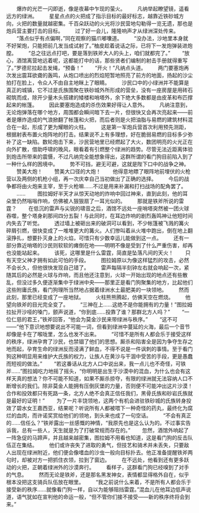 　　爆炸的光芒一闪即逝，像是夜幕中乍现的萤火。
　　凡纳举起瞭望镜，遥看远方的绿洲。
　　星星点点的火把成了指示目标的最好标志，越靠近铁砂城方向，火把的数量就越密集。千百朵跃动的火光将沙民营地勾勒得一览无遗，那也是炮兵营主要打击的目标。
　　过了好一会儿，隆隆响声才从绿洲深处传来。
　　“落点似乎有点偏啊，”同在观察的猫爪嘟囔道。
　　“没办法，沙地里本身就不好架炮，只能把前几发当成试射了。”柚皮趁着说话之际，已将下一发炮弹装进炮膛。
　　“总之往远点打吧，要是落到铁斧大人的头上，咱们就都完了。”
　　“放心，酒馆离营地远着呢，这都能打中的话，那些贤者们编制的射击手册就得重写了。”罗德尼拉起击发绳，“预备！”
　　“开火！”凡纳点头道。
　　两门要塞炮再次发出震耳欲聋的轰鸣，从炮口喷出的烈焰短暂地照亮了前方的地面，扬起的沙尘拍打在脸上，令众人不由自主地眯上了眼睛。
　　沙民口中的小绿洲并不能算是真正的城镇，它不过是氏族围聚在铁砂城外所形成的营垒，没有一座房屋是用砖石砌筑而成，除开少量木头搭建的矮楼和哨塔外，余下绝大多数都是由皮革和布匹撑起来的帐篷。
　　因此要塞炮造成的杀伤效果好得让人意外。
　　凡纳注意到，无论炮弹落在哪个地方，周围都会瞬间暗下去一片，但很快又会再次亮起来——前者是爆炸造成的气浪掀翻了帐篷和火把，而后者则是火把油脂与易燃的建筑材料混合在一起，形成了更为耀眼的火柱。
　　这是第一军炮兵营首次利用预先测距，根据射表布置火炮阵地的打击。结果说不上有多理想，好在脆弱易燃的目标多少弥补了这一缺陷。数轮炮击下来，沙民营地里已经燃起了大火，数团明亮的火光正在向外扩散，借助呼啸的晚风，眼看着有引燃整个绿洲的趋势。尽管无法近距离体验到炮击所带来的震慑，不过凡纳完全能想象得出，这群所谓的看门狗目前陷入到了一种什么样的困境中。
　　势不可挡，避无可避，这就是陛下口中的战争之神。
　　赞美大炮！
　　赞美大口径的大炮！
　　他得意地瞟了眼阵地前埋伏的火枪营以及两侧的机枪小组，再一次庆幸自己当初做出了正确的选择。
　　今后的战争都将由火炮来主宰，至于火枪嘛……不过是用来补漏和打扫战场的配角罢了。
　　……
　　图拉姆好半天才从惊天动地的炸响中回过神来，直到此刻，他的耳朵里仍然嗡嗡作响，仿佛被人狠狠扇了一耳光似的。
　　那就是铁斧所说的雷霆？
　　在低沉的雷声与尖锐的啸音之后，酒馆不远处一座哨塔突然被一团火球吞噬，整个塔身刹那间四分五裂！与此同时，在耳边炸响的剧烈轰鸣神让他短时间内失去了听觉。
　　透过墙上被砸出来的破洞可以看到，不少帐篷被飞溅的篝火碎屑引燃，很快变成了一堆堆更大的篝火。人们惨叫着从火堆中跑出，倒在地上翻滚挣扎，想要扑灭身上的火焰，可惜只有少数幸运儿能做到这一点。
　　还有一部分靠近哨塔的沙民则软软的瘫倒在地——明明不像是受到了什么严重伤害，却再也没能站起来。
　　该死，这哪里是什么雷霆，简直是坠落凡间的天火！
　　只有天空父神才拥有如此可怕的手段。
　　图拉姆原以为像这样猛烈的攻击，必然不会长久，但他很快发现自己错了。
　　雷声每隔半刻钟左右就会响起一次，紧随其后的必然是火球与炸响，而且他还注意到，火球一开始出现的地点还有些散乱，但没过多久便逐渐集中于绿洲中央——那里正是看门狗聚集的地方，比起他们这些附庸氏族，看门狗理所当然地占据着绿洲水土最肥美的一块领地。
　　然而此刻，那里已经变成了一座地狱。
　　火柱熊熊腾起，仿佛天空在燃烧。
　　他望向铁斧的目光完全变了。
　　“三神在上……这绝不是你能拥有的力量！”图拉姆拉扯开沙哑的嗓门，颤声说道，“你到底……投靠了谁？那群北方人吗？”
　　“一位仁慈的君王，”铁斧回答，“他会为莫金沙民来带绿洲与秩序。”
　　“这不可——”他下意识地想要说出不可能一词，但看到绿洲中蔓延的火海，最后一个音节却像是卡在了喉咙里，怎么也发不出来。
　　“可惜不是所有人都会乐于接受这样的秩序，绿洲孕育了沙民，也禁锢了他们的思想。厮杀和陷害全是因为争夺生存之地而起，孕育生命的绿洲反而浸满了鲜血，不得不说是一件讽刺的事情。至于看门狗这种明显用来维护大氏族的权力，让族人在黄沙与干涸中受苦的手段，更是愚蠢而短视的做法。”
　　“若这番话从北方人口中说出来，我一点儿也不奇怪，可铁斧……”图拉姆吃力地摇了摇头，“你明明是出生于沙漠中的混血，为什么也会有这样天真的想法？你不可能不知道，如果不厮杀掠夺，有限的绿洲就无法容纳人口不断增长的我们。除非莫金人能拥有压倒灰堡的力量，否则便不可能冲出这片沙漠！合作和投效都只有死路一条，北方人绝不会真正信任我们，黑骨氏族和砂岩氏族就是最好的证明！”
　　为了一片丰饶领地，这两个有机会进驻铁砂城的氏族转身投效了碧水女王嘉西亚，结果呢？听说所有人都被喂下一种奇怪的药丸，最终化为腐烂的血肉，而许诺奖赏给他们的领地，到头来也成了一句空话。
　　“不会有真正的……信任么？”铁斧露出一丝感慨的神情，“我原先也是这么认为的。不过事实告诉我，总有一些人，天生就是为了打破常规而存在的。”
　　忽然，酒馆外响起了一阵急促的马蹄声，并且越来越密集，图拉姆不用看也知道，这是看门狗的反击队伍正在集结。
　　他们或许丧失了进取的勇气，但技艺和骑术并未丢失，只要敌人出现在绿洲附近，他们便会像嗜血的沙虫一般向目标扑去。他正准备提醒铁斧两句时，却被对方一把抓住衣领，拉到了窗边。
　　在不远处，他看到还有更多跃动的火把，正朝着绿洲外的沙漠奔行。
　　看样子，这群看门狗已经嗅到了对手的气息。
　　然而无论是铁斧，还是那名黑发神女，表情都显得格外自在，似乎根本没把这支骑兵队伍放在眼里。
　　“我之前说什么来着，不是所有人都会乐于接受新的秩序……就像看门狗一样，自以为能够阻挡雷霆。”混血儿在他耳边低声说道，语气犹如在宣判他的命运一般，“但不管你们接不接受——新的秩序终将会到来。”